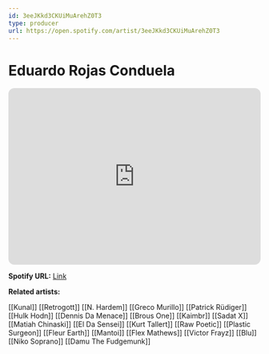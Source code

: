 ```yaml
---
id: 3eeJKkd3CKUiMuArehZ0T3
type: producer
url: https://open.spotify.com/artist/3eeJKkd3CKUiMuArehZ0T3
---
```

# Eduardo Rojas Conduela

<iframe style="border-radius:12px" src="https://open.spotify.com/embed/artist/3eeJKkd3CKUiMuArehZ0T3" width="100%" height="352" frameBorder="0" allowfullscreen="" allow="autoplay; clipboard-write; encrypted-media; fullscreen; picture-in-picture" loading="lazy"></iframe>

**Spotify URL:** [Link](https://open.spotify.com/artist/3eeJKkd3CKUiMuArehZ0T3)

**Related artists:**

[[Kunal]]
[[Retrogott]]
[[N. Hardem]]
[[Greco Murillo]]
[[Patrick Rüdiger]]
[[Hulk Hodn]]
[[Dennis Da Menace]]
[[Brous One]]
[[Kaimbr]]
[[Sadat X]]
[[Matiah Chinaski]]
[[El Da Sensei]]
[[Kurt Tallert]]
[[Raw Poetic]]
[[Plastic Surgeon]]
[[Fleur Earth]]
[[Mantoi]]
[[Flex Mathews]]
[[Victor Frayz]]
[[Blu]]
[[Niko Soprano]]
[[Damu The Fudgemunk]]
